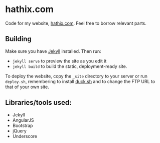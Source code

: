 # hathix.com

Code for my website, [hathix.com](http://hathix.com). Feel free to borrow relevant parts.

## Building

Make sure you have [Jekyll](http://jekyllrb.com) installed. Then run:

- `jekyll serve` to preview the site as you edit it
- `jekyll build` to build the static, deployment-ready site.

To deploy the website, copy the `_site` directory to your server or run `deploy.sh`, remembering to install [duck.sh](https://duck.sh) and to change the FTP URL to that of your own site.

## Libraries/tools used:

- Jekyll
- AngularJS
- Bootstrap
- jQuery
- Underscore
